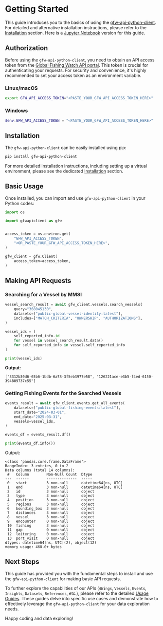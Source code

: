 # Getting Started

This guide introduces you to the basics of using the [gfw-api-python-client](https://github.com/GlobalFishingWatch/gfw-api-python-client). For detailed and alternative installation instructions, please refer to the [Installation](installation) section. Here is a [Jupyter Notebook](https://github.com/GlobalFishingWatch/gfw-api-python-client/blob/develop/notebooks/getting-started.ipynb) version for this guide.

## Authorization

Before using the `gfw-api-python-client`, you need to obtain an API access token from the [Global Fishing Watch API portal](https://globalfishingwatch.org/our-apis/tokens). This token is crucial for authenticating your requests. For security and convenience, it's highly recommended to set your access token as an environment variable.

### Linux/macOS

```bash
export GFW_API_ACCESS_TOKEN="<PASTE_YOUR_GFW_API_ACCESS_TOKEN_HERE>"
```

### Windows

```powershell
$env:GFW_API_ACCESS_TOKEN = "<PASTE_YOUR_GFW_API_ACCESS_TOKEN_HERE>"
```

## Installation

The `gfw-api-python-client` can be easily installed using pip:

```bash
pip install gfw-api-python-client
```

For more detailed installation instructions, including setting up a virtual environment, please see the dedicated [Installation](installation) section.

## Basic Usage

Once installed, you can import and use `gfw-api-python-client` in your Python codes:

```python
import os

import gfwapiclient as gfw


access_token = os.environ.get(
    "GFW_API_ACCESS_TOKEN",
    "<OR_PASTE_YOUR_GFW_API_ACCESS_TOKEN_HERE>",
)

gfw_client = gfw.Client(
    access_token=access_token,
)
```

## Making API Requests

### Searching for a Vessel by MMSI

```python
vessel_search_result = await gfw_client.vessels.search_vessels(
    query="368045130",
    datasets=["public-global-vessel-identity:latest"],
    includes=["MATCH_CRITERIA", "OWNERSHIP", "AUTHORIZATIONS"],
)

vessel_ids = [
    self_reported_info.id
    for vessel in vessel_search_result.data()
    for self_reported_info in vessel.self_reported_info
]

print(vessel_ids)
```

**Output:**

```
["3312b30d6-65b6-1bdb-6a78-3f5eb3977e58", "126221ace-e3b5-f4ed-6150-394809737c55"]
```

### Getting Fishing Events for the Searched Vessels

```python
events_result = await gfw_client.events.get_all_events(
    datasets=["public-global-fishing-events:latest"],
    start_date="2024-03-01",
    end_date="2025-03-31",
    vessels=vessel_ids,
)

events_df = events_result.df()

print(events_df.info())
```

Output:
```
<class 'pandas.core.frame.DataFrame'>
RangeIndex: 3 entries, 0 to 2
Data columns (total 14 columns):
 #   Column        Non-Null Count  Dtype
---  ------        --------------  -----
 0   start         3 non-null      datetime64[ns, UTC]
 1   end           3 non-null      datetime64[ns, UTC]
 2   id            3 non-null      object
 3   type          3 non-null      object
 4   position      3 non-null      object
 5   regions       3 non-null      object
 6   bounding_box  3 non-null      object
 7   distances     3 non-null      object
 8   vessel        3 non-null      object
 9   encounter     0 non-null      object
 10  fishing       3 non-null      object
 11  gap           0 non-null      object
 12  loitering     0 non-null      object
 13  port_visit    0 non-null      object
dtypes: datetime64[ns, UTC](2), object(12)
memory usage: 468.0+ bytes
```

## Next Steps

This guide has provided you with the fundamental steps to install and use the `gfw-api-python-client` for making basic API requests.

To further explore the capabilities of our APIs (`4Wings`, `Vessels`, `Events`, `Insights`, `Datasets`, `References`, etc.), please refer to the detailed [Usage Guides](usage-guides/index). These guides delve into specific use cases and demonstrate how to effectively leverage the `gfw-api-python-client` for your data exploration needs.

Happy coding and data exploring!
